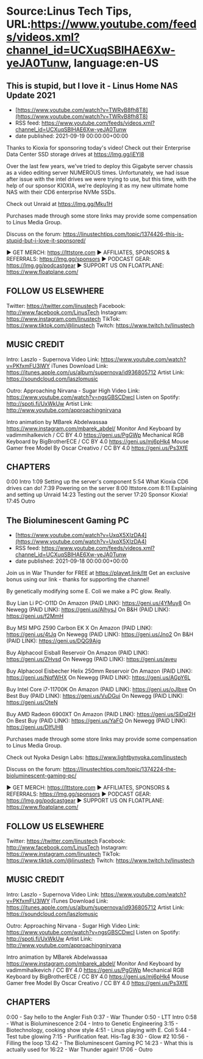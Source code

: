 # Source:Linus Tech Tips, URL:https://www.youtube.com/feeds/videos.xml?channel_id=UCXuqSBlHAE6Xw-yeJA0Tunw, language:en-US

## This is stupid, but I love it - Linus Home NAS Update 2021
 - [https://www.youtube.com/watch?v=TWRvB8fh8T8](https://www.youtube.com/watch?v=TWRvB8fh8T8)
 - RSS feed: https://www.youtube.com/feeds/videos.xml?channel_id=UCXuqSBlHAE6Xw-yeJA0Tunw
 - date published: 2021-09-19 00:00:00+00:00

Thanks to Kioxia for sponsoring today's video! Check out their Enterprise Data Center SSD storage drives at https://lmg.gg/iEYI8

Over the last few years, we've tried to deploy this Gigabyte server chassis as a video editing server NUMEROUS times. Unfortunately, we had issue after issue with the intel drives we were trying to use, but this time, with the help of our sponsor KIOXIA, we're deploying it as my new ultimate home NAS with their CD6 enterprise NVMe SSDs.

Check out Unraid at https://lmg.gg/Mku1H

Purchases made through some store links may provide some compensation to Linus Media Group.

Discuss on the forum: https://linustechtips.com/topic/1374426-this-is-stupid-but-i-love-it-sponsored/

► GET MERCH: https://lttstore.com
► AFFILIATES, SPONSORS & REFERRALS: https://lmg.gg/sponsors
► PODCAST GEAR: https://lmg.gg/podcastgear
► SUPPORT US ON FLOATPLANE: https://www.floatplane.com/

FOLLOW US ELSEWHERE
---------------------------------------------------  
Twitter: https://twitter.com/linustech
Facebook: http://www.facebook.com/LinusTech
Instagram: https://www.instagram.com/linustech
TikTok: https://www.tiktok.com/@linustech
Twitch: https://www.twitch.tv/linustech

MUSIC CREDIT
---------------------------------------------------
Intro: Laszlo - Supernova
Video Link: https://www.youtube.com/watch?v=PKfxmFU3lWY
iTunes Download Link: https://itunes.apple.com/us/album/supernova/id936805712
Artist Link: https://soundcloud.com/laszlomusic

Outro: Approaching Nirvana - Sugar High
Video Link: https://www.youtube.com/watch?v=ngsGBSCDwcI
Listen on Spotify: http://spoti.fi/UxWkUw
Artist Link: http://www.youtube.com/approachingnirvana

Intro animation by MBarek Abdelwassaa https://www.instagram.com/mbarek_abdel/
Monitor And Keyboard by vadimmihalkevich / CC BY 4.0  https://geni.us/PgGWp
Mechanical RGB Keyboard by BigBrotherECE / CC BY 4.0 https://geni.us/mj6pHk4
Mouse Gamer free Model By Oscar Creativo / CC BY 4.0 https://geni.us/Ps3XfE

CHAPTERS
---------------------------------------------------  
0:00 Intro
1:09 Setting up the server's component
5:54 What Kioxia CD6 drives can do!
7:39 Powering on the server
8:00 lttstore.com
8:11 Explaining and setting up Unraid
14:23 Testing out the server
17:20 Sponsor Kioxia!
17:45 Outro

## The Bioluminescent Gaming PC
 - [https://www.youtube.com/watch?v=UxqX5XIzDA4](https://www.youtube.com/watch?v=UxqX5XIzDA4)
 - RSS feed: https://www.youtube.com/feeds/videos.xml?channel_id=UCXuqSBlHAE6Xw-yeJA0Tunw
 - date published: 2021-09-18 00:00:00+00:00

Join us in War Thunder for FREE at https://playwt.link/ltt Get an exclusive bonus using our link - thanks for supporting the channel!

By genetically modifying some E. Coli we make a PC glow. Really.


Buy Lian Li PC-O11D
On Amazon (PAID LINK): https://geni.us/4YMuy8
On Newegg (PAID LINK): https://geni.us/AlhysJ
On B&H (PAID LINK): https://geni.us/f2MmH

Buy MSI MPG Z590 Carbon EK X
On Amazon (PAID LINK): https://geni.us/4tJq
On Newegg (PAID LINK): https://geni.us/Jno2
On B&H (PAID LINK): https://geni.us/DQG9Aig

Buy Alphacool Eisball Reservoir
On Amazon (PAID LINK): https://geni.us/ZHvsd
On Newegg (PAID LINK): https://geni.us/aveu

Buy Alphacool Eisbecher Helix 250mm Reservoir
On Amazon (PAID LINK): https://geni.us/NqfWHX
On Newegg (PAID LINK): https://geni.us/AGpY6L

Buy Intel Core i7-11700K
On Amazon (PAID LINK): https://geni.us/oJlbxe
On Best Buy (PAID LINK): https://geni.us/VuDGui
On Newegg (PAID LINK): https://geni.us/OteN

Buy AMD Radeon 6900XT
On Amazon (PAID LINK): https://geni.us/SiDql2H
On Best Buy (PAID LINK): https://geni.us/YaFO
On Newegg (PAID LINK): https://geni.us/DIfUH8

Purchases made through some store links may provide some compensation to Linus Media Group.

Check out Nyoka Design Labs: https://www.lightbynyoka.com/linustech

Discuss on the forum: https://linustechtips.com/topic/1374224-the-bioluminescent-gaming-pc/

► GET MERCH: https://lttstore.com
► AFFILIATES, SPONSORS & REFERRALS: https://lmg.gg/sponsors
► PODCAST GEAR: https://lmg.gg/podcastgear
► SUPPORT US ON FLOATPLANE: https://www.floatplane.com/

FOLLOW US ELSEWHERE
---------------------------------------------------  
Twitter: https://twitter.com/linustech
Facebook: http://www.facebook.com/LinusTech
Instagram: https://www.instagram.com/linustech
TikTok: https://www.tiktok.com/@linustech
Twitch: https://www.twitch.tv/linustech

MUSIC CREDIT
---------------------------------------------------
Intro: Laszlo - Supernova
Video Link: https://www.youtube.com/watch?v=PKfxmFU3lWY
iTunes Download Link: https://itunes.apple.com/us/album/supernova/id936805712
Artist Link: https://soundcloud.com/laszlomusic

Outro: Approaching Nirvana - Sugar High
Video Link: https://www.youtube.com/watch?v=ngsGBSCDwcI
Listen on Spotify: http://spoti.fi/UxWkUw
Artist Link: http://www.youtube.com/approachingnirvana

Intro animation by MBarek Abdelwassaa https://www.instagram.com/mbarek_abdel/
Monitor And Keyboard by vadimmihalkevich / CC BY 4.0  https://geni.us/PgGWp
Mechanical RGB Keyboard by BigBrotherECE / CC BY 4.0 https://geni.us/mj6pHk4
Mouse Gamer free Model By Oscar Creativo / CC BY 4.0 https://geni.us/Ps3XfE

CHAPTERS
---------------------------------------------------  
0:00 - Say hello to the Angler Fish
0:37 - War Thunder
0:50 - LTT Intro
0:58 - What is Bioluminescence
2:04 - Intro to Genetic Engineering
3:15 - Biotechnology, cooking show style
4:51 - Linus playing with E. Coli
5:44 - Test tube glowing
7:15 - Purification feat. His-Tag
8:30 - Glow #2
10:56 - Filling the loop
13:42 - The Bioluminescent Gaming PC
14:23 - What this is actually used for
16:22 - War Thunder again!
17:06 - Outro

